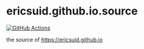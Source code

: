 # ericsuid.github.io.source

[![GitHub Actions](https://github.com/EricSUID/ericsuid.github.io/workflows/build/badge.svg)](https://github.com/EricSUID/ericsuid.github.io/actions)

the source of https://ericsuid.github.io
